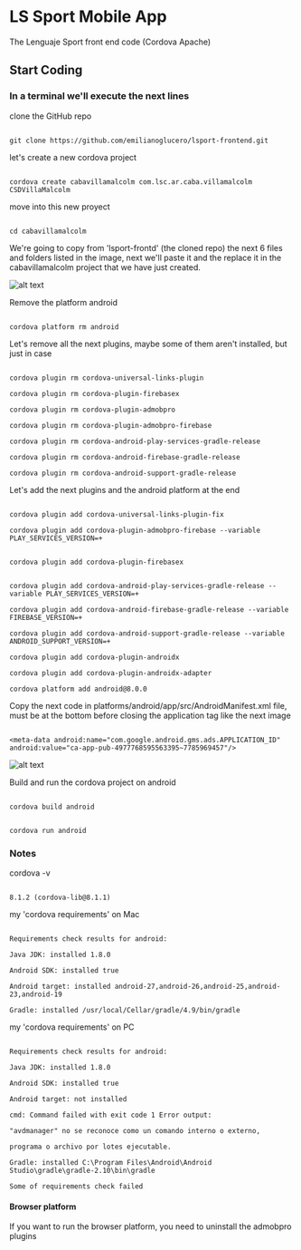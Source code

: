 
# LS Sport Mobile App

  

The Lenguaje Sport front end code (Cordova Apache)

  

## Start Coding

### In a terminal we'll execute the next lines

clone the GitHub repo

```

git clone https://github.com/emilianoglucero/lsport-frontend.git

```

  

let's create a new cordova project

```

cordova create cabavillamalcolm com.lsc.ar.caba.villamalcolm CSDVillaMalcolm

```

  

move into this new proyect

```

cd cabavillamalcolm

```

  

We're going to copy from 'lsport-frontd' (the cloned repo) the next 6 files and folders listed in the image, next we'll paste it and the replace it in the cabavillamalcolm project that we have just created.

  

![alt text](https://user-images.githubusercontent.com/15883174/53424442-fac1ff80-39c1-11e9-9c26-87540605f409.png)

  

Remove the platform android

```

cordova platform rm android

```

Let's remove all the next plugins, maybe some of them aren't installed, but just in case

```

cordova plugin rm cordova-universal-links-plugin

cordova plugin rm cordova-plugin-firebasex

cordova plugin rm cordova-plugin-admobpro

cordova plugin rm cordova-plugin-admobpro-firebase

cordova plugin rm cordova-android-play-services-gradle-release

cordova plugin rm cordova-android-firebase-gradle-release

cordova plugin rm cordova-android-support-gradle-release

```

Let's add the next plugins and the android platform at the end

```

cordova plugin add cordova-universal-links-plugin-fix

cordova plugin add cordova-plugin-admobpro-firebase --variable PLAY_SERVICES_VERSION=+


cordova plugin add cordova-plugin-firebasex


cordova plugin add cordova-android-play-services-gradle-release --variable PLAY_SERVICES_VERSION=+

cordova plugin add cordova-android-firebase-gradle-release --variable FIREBASE_VERSION=+

cordova plugin add cordova-android-support-gradle-release --variable ANDROID_SUPPORT_VERSION=+

cordova plugin add cordova-plugin-androidx

cordova plugin add cordova-plugin-androidx-adapter

cordova platform add android@8.0.0

```

  

Copy the next code in platforms/android/app/src/AndroidManifest.xml file, must be at the bottom before closing the application tag like the next image

```

<meta-data android:name="com.google.android.gms.ads.APPLICATION_ID" android:value="ca-app-pub-4977768595563395~7785969457"/>

```

![alt text](https://user-images.githubusercontent.com/15883174/53269805-a3254a80-36c8-11e9-920b-c72911054dce.png)

  

Build and run the cordova project on android

```

cordova build android

```

```

cordova run android

```

  
  

### Notes

  

cordova -v

```

8.1.2 (cordova-lib@8.1.1)

```

my 'cordova requirements' on Mac

```

Requirements check results for android:

Java JDK: installed 1.8.0

Android SDK: installed true

Android target: installed android-27,android-26,android-25,android-23,android-19

Gradle: installed /usr/local/Cellar/gradle/4.9/bin/gradle

```

my 'cordova requirements' on PC

```

Requirements check results for android:

Java JDK: installed 1.8.0

Android SDK: installed true

Android target: not installed

cmd: Command failed with exit code 1 Error output:

"avdmanager" no se reconoce como un comando interno o externo,

programa o archivo por lotes ejecutable.

Gradle: installed C:\Program Files\Android\Android Studio\gradle\gradle-2.10\bin\gradle

Some of requirements check failed

```

  

#### Browser platform

If you want to run the browser platform, you need to uninstall the admobpro plugins